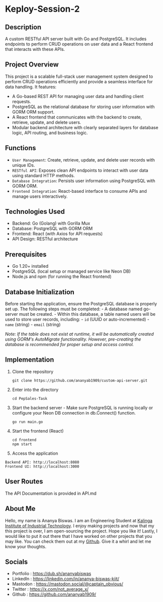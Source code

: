 # Keploy-Session-2

## Description

A custom RESTful API server built with Go and PostgreSQL. It includes endpoints to perform CRUD operations on user data and a React frontend that interacts with these APIs.

## Project Overview

This project is a scalable full-stack user management system designed to perform CRUD operations efficiently and provide a seamless interface for data handling. It features:
  - A Go-based REST API for managing user data and handling client requests.
  - PostgreSQL as the relational database for storing user information with GORM ORM support.
  - A React frontend that communicates with the backend to create, retrieve, update, and delete users.
  - Modular backend architecture with clearly separated layers for database logic, API routing, and business logic.

## Functions

  - `User Management`: Create, retrieve, update, and delete user records with unique IDs.
  - `RESTful API`: Exposes clean API endpoints to interact with user data using standard HTTP methods.
  - `Database Integration`: Persists user information using PostgreSQL with GORM ORM.
  - `Frontend Integration`: React-based interface to consume APIs and manage users interactively.

## Technologies Used

  - Backend: Go (Golang) with Gorilla Mux
  - Database: PostgreSQL with GORM ORM
  - Frontend: React (with Axios for API requests)
  - API Design: RESTful architecture

## Prerequisites

  - Go 1.20+ installed
  - PostgreSQL (local setup or managed service like Neon DB)
  - Node.js and npm (for running the React frontend)

## Database Initialization

  Before starting the application, ensure the PostgreSQL database is properly set up. The following steps must be completed:
    - A database named go-server must be created.
    - Within this database, a table named users will be used to store user records, including:
      - `id` (UUID or auto-incremented)
      - `name` (string)
      - `email` (string)

  *Note: If the table does not exist at runtime, it will be automatically created using GORM's AutoMigrate functionality. However, pre-creating the database is recommended for proper setup and access control.*

## Implementation

1. Clone the repository
     ```
     git clone https://github.com/ananyab1909/custom-api-server.git
     ```

2. Enter into the directory
     ```
     cd PepSales-Task
     ```

3. Start the backend server - Make sure PostgreSQL is running locally or configure your Neon DB connection in db.Connect() function.
    ```
    go run main.go
    ```

4. Start the frontend (React)
    ```
    cd frontend
    npm start
    ```

5. Access the application
  ```
  Backend API: http://localhost:8080
  Frontend UI: http://localhost:3000
  ```

## User Routes

  The API Documentation is provided in API.md

## About Me

Hello, my name is Ananya Biswas. I am an Engineering Student at [Kalinga Institute of Industrial Technology](https://kiit.ac.in/). I enjoy making projects and now that my this project is over, I am open-sourcing the project. Hope you like it! Lastly, I would like to put it out there that I have worked on other projects that you may like. You can check them out at my [Github](https://github.com/ananyab1909/). Give it a whirl and let me know your thoughts.

## Socials
  - Portfolio : https://dub.sh/ananyabiswas
  - LinkedIn : https://linkedin.com/in/ananya-biswas-kiit/
  - Mastodon : https://mastodon.social/@captain_obvious/
  - Twitter : https://x.com/not_average_x/
  - Github : https://github.com/ananyab1909/

 
